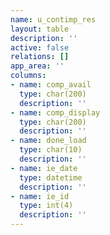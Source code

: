 ```yaml
---
name: u_contimp_res
layout: table
description: ''
active: false
relations: []
app_area: ''
columns:
- name: comp_avail
  type: char(200)
  description: ''
- name: comp_display
  type: char(200)
  description: ''
- name: done_load
  type: char(10)
  description: ''
- name: ie_date
  type: datetime
  description: ''
- name: ie_id
  type: int(4)
  description: ''
---
```


